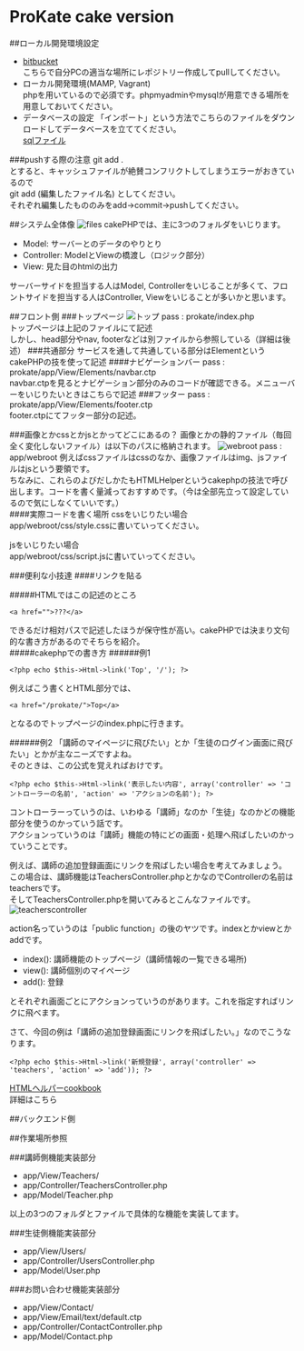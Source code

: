 # ProKate cake version

##ローカル開発環境設定
- [bitbucket](https://bitbucket.org/appitg/prokate_cake)  
こちらで自分PCの適当な場所にレポジトリー作成してpullしてください。  
- ローカル開発環境(MAMP, Vagrant)  
phpを用いているので必須です。phpmyadminやmysqlが用意できる場所を用意しておいてください。
- データベースの設定
「インポート」という方法でこちらのファイルをダウンロードしてデータベースを立ててください。  
[sqlファイル](README/prokate.sql)

###pushする際の注意
git add .  
とすると、キャッシュファイルが絶賛コンフリクトしてしまうエラーがおきているので  
git add (編集したファイル名)
としてください。  
それぞれ編集したもののみをadd->commit->pushしてください。



##システム全体像
![files](README/files.png)
cakePHPでは、主に3つのフォルダをいじります。

- Model: サーバーとのデータのやりとり
- Controller: ModelとViewの橋渡し（ロジック部分）
- View: 見た目のhtmlの出力

サーバーサイドを担当する人はModel, Controllerをいじることが多くて、フロントサイドを担当する人はController, Viewをいじることが多いかと思います。




##フロント側
###トップページ
![トップ](README/Home.png)
pass : prokate/index.php  
トップページは上記のファイルにて記述  
しかし、head部分やnav, footerなどは別ファイルから参照している（詳細は後述）
###共通部分
サービスを通して共通している部分はElementというcakePHPの技を使って記述
####ナビゲーションバー
pass : prokate/app/View/Elements/navbar.ctp  
navbar.ctpを見るとナビゲーション部分のみのコードが確認できる。メニューバーをいじりたいときはこちらで記述
###フッター
pass : prokate/app/View/Elements/footer.ctp  
footer.ctpにてフッター部分の記述。

###画像とかcssとかjsとかってどこにあるの？
画像とかの静的ファイル（毎回全く変化しないファイル）は以下のパスに格納されます。
![webroot](README/webroot.png)
pass : app/webroot
例えばcssファイルはcssのなか、画像ファイルはimg、jsファイルはjsという要領です。  
ちなみに、これらのよびだしかたもHTMLHelperというcakephpの技法で呼び出します。コードを書く量減っておすすめです。（今は全部先立って設定しているので気にしなくていいです。）  
####実際コードを書く場所
cssをいじりたい場合  
app/webroot/css/style.cssに書いていってください。  

jsをいじりたい場合  
app/webroot/css/script.jsに書いていってください。

###便利な小技達
####リンクを貼る


#####HTMLではこの記述のところ  
```
<a href="">???</a>
```
できるだけ相対パスで記述したほうが保守性が高い。cakePHPでは決まり文句的な書き方があるのでそちらを紹介。  
#####cakephpでの書き方
######例1

```
<?php echo $this->Html->link('Top', '/'); ?>
```  
例えばこう書くとHTML部分では、  

```
<a href="/prokate/">Top</a>
```  

となるのでトップページのindex.phpに行きます。

######例2
「講師のマイページに飛びたい」とか「生徒のログイン画面に飛びたい」とかが主なニーズですよね。  
そのときは、この公式を覚えればおけです。
  
```
<?php echo $this->Html->link('表示したい内容', array('controller' => 'コントローラーの名前', 'action' => 'アクションの名前'); ?>
```  

コントローラーっていうのは、いわゆる「講師」なのか「生徒」なのかどの機能部分を使うのかっていう話です。  
アクションっていうのは「講師」機能の特にどの画面・処理へ飛ばしたいのかっていうことです。 
 
例えば、講師の追加登録画面にリンクを飛ばしたい場合を考えてみましょう。  
この場合は、講師機能はTeachersController.phpとかなのでControllerの名前はteachersです。  
そしてTeachersController.phpを開いてみるとこんなファイルです。
![teacherscontroller](README/teacherscontroller.png)
  
action名っていうのは「public function」の後のヤツです。indexとかviewとかaddです。  

- index(): 講師機能のトップページ（講師情報の一覧できる場所)
- view(): 講師個別のマイページ
- add(): 登録

とそれぞれ画面ごとにアクションっていうのがあります。これを指定すればリンクに飛べます。  

さて、今回の例は「講師の追加登録画面にリンクを飛ばしたい。」なのでこうなります。  

```
<?php echo $this->Html->link('新規登録', array('controller' => 'teachers', 'action' => 'add')); ?>
```


[HTMLヘルパーcookbook](http://book.cakephp.org/2.0/ja/core-libraries/helpers/html.html)  
詳細はこちら  


##バックエンド側

##作業場所参照

###講師側機能実装部分  

- app/View/Teachers/
- app/Controller/TeachersController.php
- app/Model/Teacher.php

以上の3つのフォルダとファイルで具体的な機能を実装してます。

###生徒側機能実装部分
- app/View/Users/
- app/Controller/UsersController.php
- app/Model/User.php

###お問い合わせ機能実装部分
- app/View/Contact/
- app/View/Email/text/default.ctp
- app/Controller/ContactController.php
- app/Model/Contact.php
